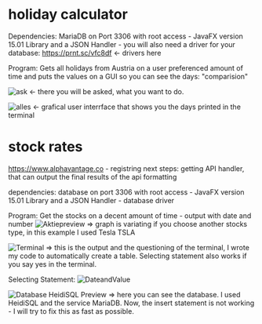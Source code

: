 # holiday calculator
Dependencies: MariaDB on Port 3306 with root access - JavaFX version 15.01 Library and a JSON Handler - you will also need a driver for your database: https://prnt.sc/vfc8df <- drivers here

Program:
Gets all holidays from Austria on a user preferenced amount of time and puts the values on a GUI so you can see the days: "comparision"


![ask](https://user-images.githubusercontent.com/56489878/99804224-f432ce80-2b3a-11eb-87ad-4a5d330e08c1.png) <- there you will be asked, what you want to do.


![alles](https://user-images.githubusercontent.com/56489878/99804306-175d7e00-2b3b-11eb-8c6e-b5575f3d58a0.png) <- grafical user interrface that shows you the days printed in the terminal


# stock rates
https://www.alphavantage.co - registring
next steps: getting API
handler, that can output the final results of the api 
formatting

dependencies: database on port 3306 with root access - JavaFX version 15.01 Library and a JSON Handler - database driver

Program:
Get the stocks on a decent amount of time - output with date and number
![Aktiepreview](https://user-images.githubusercontent.com/56489878/104446456-c4cc9b00-559a-11eb-8e59-c36b5df8efe2.png) => graph is variating if you choose another stocks type, in this example I used Tesla TSLA

![Terminal](https://user-images.githubusercontent.com/56489878/104446481-cdbd6c80-559a-11eb-9cf5-955d689660e6.png) => this is the output and the questioning of the terminal, I wrote my code to automatically create a table. Selecting statement also works if you say yes in the terminal.

Selecting Statement: ![DateandValue](https://user-images.githubusercontent.com/56489878/106044150-a2309b00-60df-11eb-979a-e15eb4059ebc.png)

![Database HeidiSQL Preview](https://user-images.githubusercontent.com/56489878/104446876-589e6700-559b-11eb-8807-a46bde9e3c54.png) => here you can see the database. I used HeidiSQL and the service MariaDB. Now, the insert statement is not working - I will try to fix this as fast as possible. 

